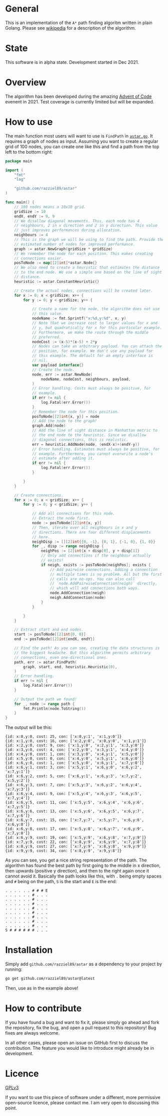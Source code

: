 # General

This is an implementation of the `A*` path finding algoritm written in plain
Golang.
Please see [wikipedia](https://en.wikipedia.org/wiki/A*_search_algorithm) for a
description of the algorithm.

# State

This software is in alpha state.
Development started in Dec 2021.

# Overview

The algorithm has been developed during the amazing [Advent of
Code](https://adventofcode.com) evenent in 2021.
Test coverage is currently limited but will be expanded.

# How to use

The main function most users will want to use is `FindPath` in
[`astar.go`](./astar.go).
It requires a graph of nodes as input.
Assuming you want to create a regular grid of 100 nodes, you can create one like
this and find a path from the top left to the bottom right:

```go
package main

import (
	"fmt"
	"log"

	"github.com/razziel89/astar"
)

func main() {
	// 100 nodes means a 10x10 grid.
	gridSize := 10
	endX, endY := 9, 9
	// We disallow diagonal movements. Thus, each node has 4
	// neighbours, 2 in x direction and 2 in y direction. This value
	// just improves performances during allocation.
	neighbours := 4
	// This is the graph we will be using to find the path. Provide the
    // estimated number of nodes for improved performance.
	graph := astar.NewGraph(gridSize * gridSize)
	// We remember the node for each position. This makes creating
	// connections easier.
	posToNode := map[[2]int]*astar.Node{}
	// We also need to create a heuristic that estimates the distance
	// to the end node. We use a simple one based on the line of sight
	// distance.
	heuristic := astar.ConstantHeuristic{}

	// Create the actual nodes, connections will be created later.
	for x := 0; x < gridSize; x++ {
		for y := 0; y < gridSize; y++ {

			// Create a name for the node, the algorithm does not use
			// this value.
			nodeName := fmt.Sprintf("x:%d,y:%d", x, y)
			// Note that we increase cost to larger values for x and
			// y, but quadratically for x for this particular example.
			// Furthermore, we make the route through the middle
			// preferred.
			nodeCost := (x-5)*(x-5) + 2*y
			// Nodes can take an arbitrary payload. You can attach the
			// position, for example. We don't use any payload for
			// this example. The default for an empty interface is
			// nil.
			var payload interface{}
			// Create the node.
			node, err := astar.NewNode(
				nodeName, nodeCost, neighbours, payload,
			)
			// Error handling. Costs must always be positive, for
			// example.
			if err != nil {
				log.Fatal(err.Error())
			}
			// Remember the node for this position.
			posToNode[[2]int{x, y}] = node
			// Add the node to the graph!
			graph.Add(node)
			// Add the line of sight distance in Manhattan metric to
			// the end node to the heuristic. Since we disallow
			// diagonal connections, this is realistic.
			err = heuristic.AddNode(node, (endX-x)+(endY-y))
			// Error handling. Estimates must always be positive, for
			// example. Furthermore, you cannot overwrite a node's
			// estimate after adding it.
			if err != nil {
				log.Fatal(err.Error())
			}

		}
	}

	// Create connections.
	for x := 0; x < gridSize; x++ {
		for y := 0; y < gridSize; y++ {

			// Add all connections for this node.
			// Extract the node first.
			node := posToNode[[2]int{x, y}]
			// Then, iterate over all neighbours in x and y
			// directions. There are four different displacements
			// here.
			neighDisp := [][2]int{{0, -1}, {0, 1}, {-1, 0}, {1, 0}}
			for _, disp := range neighDisp {
				neighPos := [2]int{x + disp[0], y + disp[1]}
				// Only add connections if the neighbour actually
				// exists!
				if neigh, exists := posToNode[neighPos]; exists {
					// Add pairwise connections. Adding a connection
					// multiple times is no problem. All but the first
					// calls are no-ops. You can also call
                    // `node.AddPairwiseConnection(neigh)` directly,
                    // which will add connections both ways.
					node.AddConnection(neigh)
					neigh.AddConnection(node)
				}
			}

		}
	}

	// Extract start and end nodes.
	start := posToNode[[2]int{0, 0}]
	end := posToNode[[2]int{endX, endY}]

	// Find the path! As you can see, creating the data structures is
	// the biggest headache. But this algorithm permits arbitrary
	// connections, even one-directional ones.
	path, err := astar.FindPath(
		graph, start, end, heuristic.Heuristic(0),
	)
	// Error handling.
	if err != nil {
		log.Fatal(err.Error())
	}

	// Output the path we found!
	for _, node := range path {
		fmt.Println(node.ToString())
	}
}
```

The output will be this:

```
{id: x:0,y:0, cost: 25, con: ['x:0,y:1', 'x:1,y:0']}
{id: x:1,y:0, cost: 16, con: ['x:2,y:0', 'x:0,y:0', 'x:1,y:1']}
{id: x:2,y:0, cost: 9, con: ['x:1,y:0', 'x:2,y:1', 'x:3,y:0']}
{id: x:3,y:0, cost: 4, con: ['x:2,y:0', 'x:3,y:1', 'x:4,y:0']}
{id: x:4,y:0, cost: 1, con: ['x:3,y:0', 'x:4,y:1', 'x:5,y:0']}
{id: x:5,y:0, cost: 0, con: ['x:4,y:0', 'x:5,y:1', 'x:6,y:0']}
{id: x:6,y:0, cost: 1, con: ['x:5,y:0', 'x:6,y:1', 'x:7,y:0']}
{id: x:6,y:1, cost: 3, con: ['x:5,y:1', 'x:6,y:0', 'x:6,y:2', 'x:7,y:1']}
{id: x:6,y:2, cost: 5, con: ['x:6,y:1', 'x:6,y:3', 'x:7,y:2', 'x:5,y:2']}
{id: x:6,y:3, cost: 7, con: ['x:5,y:3', 'x:6,y:2', 'x:6,y:4', 'x:7,y:3']}
{id: x:6,y:4, cost: 9, con: ['x:5,y:4', 'x:6,y:3', 'x:6,y:5', 'x:7,y:4']}
{id: x:6,y:5, cost: 11, con: ['x:5,y:5', 'x:6,y:4', 'x:6,y:6', 'x:7,y:5']}
{id: x:6,y:6, cost: 13, con: ['x:5,y:6', 'x:6,y:5', 'x:6,y:7', 'x:7,y:6']}
{id: x:6,y:7, cost: 15, con: ['x:7,y:7', 'x:5,y:7', 'x:6,y:6', 'x:6,y:8']}
{id: x:6,y:8, cost: 17, con: ['x:5,y:8', 'x:6,y:7', 'x:6,y:9', 'x:7,y:8']}
{id: x:6,y:9, cost: 19, con: ['x:5,y:9', 'x:6,y:8', 'x:7,y:9']}
{id: x:7,y:9, cost: 22, con: ['x:8,y:9', 'x:6,y:9', 'x:7,y:8']}
{id: x:8,y:9, cost: 27, con: ['x:7,y:9', 'x:8,y:8', 'x:9,y:9']}
{id: x:9,y:9, cost: 34, con: ['x:8,y:9', 'x:9,y:8']}
```

As you can see, you get a nice string representation of the path.
The algorithm has found the best path by first going to the middle in x
direction, then upwards (positive y direction), and then to the right again
once it cannot avoid it.
Basically the path looks like this, with `.` being empty spaces and `#` being on
the path, `S` is the start and `E` is the end:

```
. . . . . . # # # E
. . . . . . # . . .
. . . . . . # . . .
. . . . . . # . . .
. . . . . . # . . .
. . . . . . # . . .
. . . . . . # . . .
. . . . . . # . . .
. . . . . . # . . .
S # # # # # # . . .
```

# Installation

Simply add `github.com/razziel89/astar` as a dependency to your project by
running:
```bash
go get github.com/razziel89/astar@latest
```
Then, use as in the example above!

# How to contribute

If you have found a bug and want to fix it, please simply go ahead and fork the
repository, fix the bug, and open a pull request to this repository!
Bug fixes are always welcome.

In all other cases, please open an issue on GitHub first to discuss the
contribution.
The feature you would like to introduce might already be in development.

# Licence

[GPLv3](./LICENCE)

If you want to use this piece of software under a different, more permissive
open-source licence, please contact me.
I am very open to discussing this point.
